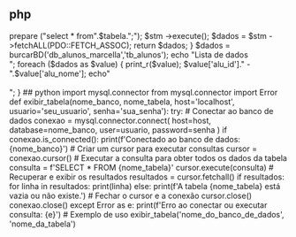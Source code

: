 ## php

<?php

function buscarBD($base, $tabela) {
    $con = new PDO("mysql:dbname=".$base.";localhost","root","");
    $stm = $con -> prepare ("select * from".$tabela.";");
    $stm ->execute();
    $dados = $stm ->fetchALL(PDO::FETCH_ASSOC);
    return $dados;

}
$dados = burcarBD('db_alunos_marcella','tb_alunos');

echo "Lista de dados <br>";
foreach ($dados as $value) {
    print_r($value);
    $value['alu_id']." - ".$value['alu_nome'];
    echo"<br><br>";
}

## python

import mysql.connector
from mysql.connector import Error

def exibir_tabela(nome_banco, nome_tabela, host='localhost', usuario='seu_usuario', senha='sua_senha'):
    try:
        # Conectar ao banco de dados
        conexao = mysql.connector.connect(
            host=host,
            database=nome_banco,
            user=usuario,
            password=senha
        )
        
        if conexao.is_connected():
            print(f'Conectado ao banco de dados: {nome_banco}')
            
            # Criar um cursor para executar consultas
            cursor = conexao.cursor()
            
            # Executar a consulta para obter todos os dados da tabela
            consulta = f'SELECT * FROM {nome_tabela}'
            cursor.execute(consulta)
            
            # Recuperar e exibir os resultados
            resultados = cursor.fetchall()
            
            if resultados:
                for linha in resultados:
                    print(linha)
            else:
                print(f'A tabela {nome_tabela} está vazia ou não existe.')
                
            # Fechar o cursor e a conexão
            cursor.close()
            conexao.close()
            
    except Error as e:
        print(f'Erro ao conectar ou executar consulta: {e}')

# Exemplo de uso
exibir_tabela('nome_do_banco_de_dados', 'nome_da_tabela')
